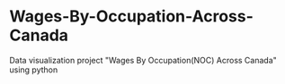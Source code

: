 # Wages-By-Occupation-Across-Canada
Data visualization project "Wages By Occupation(NOC) Across Canada" using  python
